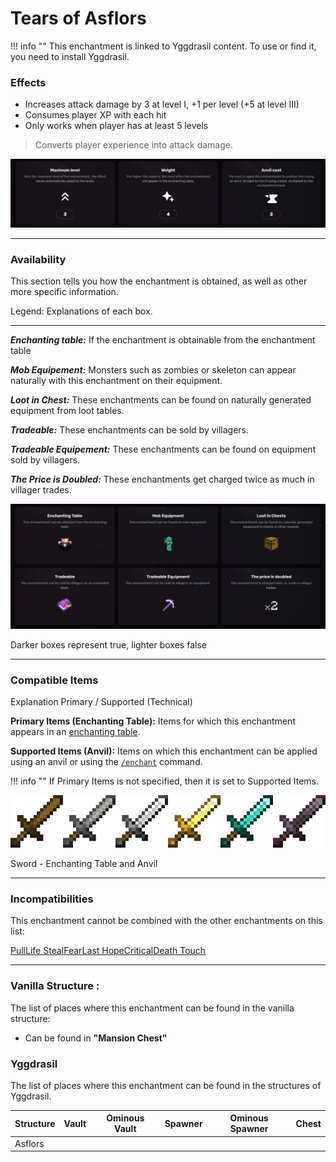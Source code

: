 # Tears of Asflors
!!! info ""
    This enchantment is linked to Yggdrasil content. To use or find it, you need to install Yggdrasil.

### Effects
*   Increases attack damage by 3 at level I, +1 per level (+5 at level III)
*   Consumes player XP with each hit
*   Only works when player has at least 5 levels

> Converts player experience into attack damage.

![](/images/voxel/enchantment/weapon-enchantment/image_1756618480345_573.png)

* * *

### Availability

This section tells you how the enchantment is obtained, as well as other more specific information.

Legend: Explanations of each box.[](#legend-explanations-of-each-box)

* * *

_**Enchanting table:**_ If the enchantment is obtainable from the enchantment table

_**Mob Equipement:**_ Monsters such as zombies or skeleton can appear naturally with this enchantment on their equipment.

_**Loot in Chest:**_ These enchantments can be found on naturally generated equipment from loot tables.

_**Tradeable:**_ These enchantments can be sold by villagers.

_**Tradeable Equipement:**_ These enchantments can be found on equipment sold by villagers.

_**The Price is Doubled:**_ These enchantments get charged twice as much in villager trades.

![](/images/voxel/enchantment/weapon-enchantment/image_1756618480345_498.png)

Darker boxes represent true, lighter boxes false

* * *

### Compatible Items
Explanation Primary / Supported (Technical)[](#explanation-primary-supported-technical)

**Primary Items (Enchanting Table):** Items for which this enchantment appears in an [enchanting table](https://minecraft.wiki/w/Enchanting_table).

**Supported Items (Anvil):** Items on which this enchantment can be applied using an anvil or using the [`/enchant`](https://minecraft.wiki/w/Commands/enchant) command.

!!! info ""
    If Primary Items is not specified, then it is set to Supported Items.

![](/images/voxel/enchantment/weapon-enchantment/image_1756618480345_422.png)

Sword - Enchanting Table and Anvil

* * *

### Incompatibilities

This enchantment cannot be combined with the other enchantments on this list:

[Pull](/voxel/enchantment/weapon-enchantment/pull)[Life Steal](/voxel/enchantment/weapon-enchantment/life-steal)[Fear](/voxel/enchantment/weapon-enchantment/fear)[Last Hope](/voxel/enchantment/weapon-enchantment/last-hope)[Critical](/voxel/enchantment/weapon-enchantment/critical)[Death Touch](/voxel/enchantment/weapon-enchantment/death-touch)

* * *

### Vanilla Structure :

The list of places where this enchantment can be found in the vanilla structure:

*   Can be found in **"Mansion Chest"**
### Yggdrasil

The list of places where this enchantment can be found in the structures of Yggdrasil.

| Structure | Vault | Ominous Vault | Spawner | Ominous Spawner | Chest |
| --- | --- | --- | --- | --- | --- |
| Asflors |  |  |  |  |  |